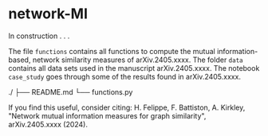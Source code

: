 # network-MI
In construction . . .

The file `functions` contains all functions to compute the mutual information-based, network similarity measures of arXiv.2405.xxxx. 
The folder `data` contains all data sets used in the manuscript arXiv.2405.xxxx.
The notebook `case_study` goes through some of the results found in arXiv.2405.xxxx.

./
├── README.md
└── functions.py

If you find this useful, consider citing:
H. Felippe, F. Battiston, A. Kirkley, "Network mutual information measures for graph similarity", arXiv.2405.xxxx (2024).

